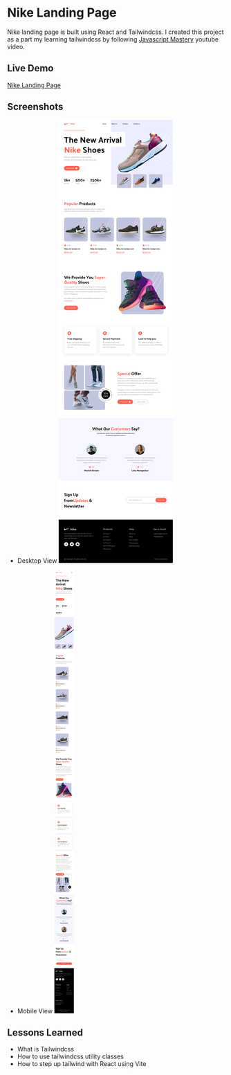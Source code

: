 
# Nike Landing Page

Nike landing page is built using React and Tailwindcss. I created this project as a part my learning tailwindcss by following [Javascript Mastery](https://www.youtube.com/watch?v=tS7upsfuxmo&t=464s) youtube video.

## Live Demo

[Nike Landing Page](https://nike-landingpage-tailwindcss.netlify.app/)

## Screenshots

- Desktop View
![desktop version](./screenshots/desktop_version.png)

- Mobile View
![mobile version](./screenshots/mobile_version.png)


## Lessons Learned

- What is Tailwindcss
- How to use tailwindcss utility classes
- How to step up tailwind with React using Vite

